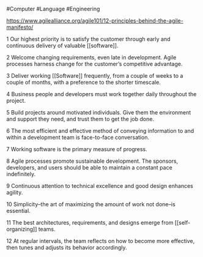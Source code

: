 #Computer #Language #Engineering 

https://www.agilealliance.org/agile101/12-principles-behind-the-agile-manifesto/

1
Our highest priority is to satisfy the customer through early and continuous delivery of valuable [[software]].

2
Welcome changing requirements, even late in development. Agile processes harness change for the customer’s competitive advantage.

3
Deliver working [[Software]] frequently, from a couple of weeks to a couple of months, with a preference to the shorter timescale.

4
Business people and developers must work together daily throughout the project.

5
Build projects around motivated individuals. Give them the environment and support they need, and trust them to get the job done.

6
The most efficient and effective method of conveying information to and within a development team is face-to-face conversation.

7
Working software is the primary measure of progress.

8
Agile processes promote sustainable development. The sponsors, developers, and users should be able to maintain a constant pace indefinitely.

9
Continuous attention to technical excellence and good design enhances agility.

10
Simplicity–the art of maximizing the amount of work not done–is essential.

11
The best architectures, requirements, and designs emerge from [[self-organizing]] teams.

12
At regular intervals, the team reflects on how to become more effective, then tunes and adjusts its behavior accordingly.